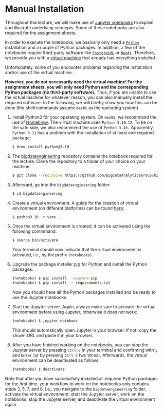 # Manual Installation

Throughout this lecture, we will make use of [Jupyter notebooks](https://jupyter.org/) to explain and illustrate underlying concepts. Some of these notebooks are also required for the assignment sheets.

In order to execute the notebooks, we basically only need a [`Python`](https://www.python.org/) installation and a couple of Python packages. In addition, a few of the notebooks require third-party software like [`PostgreSQL`](https://www.postgresql.org/) or [`Neo4j`](https://neo4j.com/). Therefore, we provide you with a [virtual machine](https://github.com/BigDataAnalyticsGroup/docker-bde) that already has everything installed.

Unfortunately, some of you encounter problems regarding the installation and/or use of the virtual machine.

**However, you do not necessarily need the virtual machine! For the assignment sheets, you will only need Python and the corresponding Python packages (no third-party software).** Thus, if you are unable to use the virtual machine for whatever reason, you can also manually install the required software. In the following, we will briefly show you how this can be done (the shell commands assume `macOS` as the operating system).

1. Install Python3 for your operating system. On `macOS`, we recommend the use of [Homebrew](https://brew.sh/index_de). The virtual machine uses `Python 3.10.12`. To be on the safe side, we also recommend the use of `Python 3.10.` Apparently, `Python 3.11` has a problem with the installation of at least one required package:
    ```sh
    $ brew install python@3.10
    ```
   
2. The [bigdataengineering](https://github.com/BigDataAnalyticsGroup/bigdataengineering) repository contains the notebook required for the lecture. Clone the repository to a folder of your choice on your machine:
    ```sh
    $ git clone --recursive https://github.com/BigDataAnalyticsGroup/bigdataengineering.git
    ```

3. Afterward, go into the `bigdataengineering` folder:
    ```sh
    $ cd bigdataengineering
   ```
   
4. Create a virtual environment. A guide for the creation of virtual environment (on different platforms) can be found [here](https://docs.python.org/3/library/venv.html?highlight=venv):
   ```sh
   $ python3.10 -m venv .
   ```

5. Once the virtual environment is created, it can be activated using the following commmand:
   ```sh
   $ source bin/activate
   ```
   Your terminal should now indicate that the virtual environment is activated, i.e., by the prefix `(notebooks)`.

6. Upgrade the package installer [pip](https://pypi.org/project/pip/) for Python and install the Python packages:
    ```sh
    (notebooks) $ pip install --upgrade pip
    (notebooks) $ pip install -r requirements.txt
    ```
    Now you should have all the Python packages installed and be ready to use the Jupyter notebooks.

7. Start the Jupyter server. Again, always make sure to activate the virtual environment before using Jupyter, otherwise it does not work:
    ```sh
    (notebooks) $ jupyter notebook
    ```
    This should automatically open Jupyter in your browser. If not, copy the shown URL and paste it in your browser.

8. After you have finished working on the notebooks, you can stop the Jupyter server by pressing `Ctrl-C` in your terminal and confirming with `y` and `Enter` (or by pressing `Ctrl-C` two times).  Afterwards, the virtual environment can be deactivated as follows:
   ```sh
   (notebooks) $ deactivate
   ```
   
Note that after you have successfully installed all required Python packages for the first time, your workflow to work on the notebooks only contains steps 3, 5, 7, and 8, i.e., you navigate to the `bigdataengineering` folder, activate the virtual environment, start the Jupyter server, work on the notebooks, stop the Jupyter server, and deactivate the virtual environment again.
